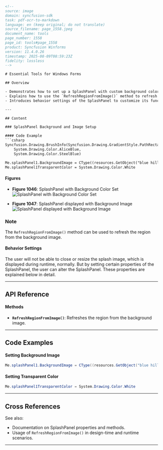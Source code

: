 ```html
<!-- 
source: image
domain: syncfusion-sdk
task: pdf-ocr-to-markdown
language: en (keep original; do not translate)
source_filename: page_1558.jpeg
document_name: tools
page_number: 1558
page_id: tools#page_1558
product: Syncfusion Winforms
version: 11.4.0.26
timestamp: 2025-08-09T08:59:23Z
fidelity: lossless
-->

# Essential Tools for Windows Forms

## Overview

- Demonstrates how to set up a SplashPanel with custom background color and images.
- Explains how to use the `RefreshRegionFromImage()` method to refresh the region from the background image.
- Introduces behavior settings of the SplashPanel to customize its functionality during runtime.

---

## Content

### SplashPanel Background and Image Setup

#### Code Example
```csharp
Syncfusion.Drawing.BrushInfo(Syncfusion.Drawing.GradientStyle.PathRectangle,
    System.Drawing.Color.AliceBlue,
    System.Drawing.Color.SteelBlue)

Me.splashPanel1.BackgroundImage = CType((resources.GetObject("blue hills")), System.Drawing.Image)
Me.splashPanel1TransparentColor = System.Drawing.Color.White
```

#### Figures
- **Figure 1046**: SplashPanel with Background Color Set
  ![SplashPanel with Background Color Set](image_with_background_color_set.png)

- **Figure 1047**: SplashPanel displayed with Background Image
  ![SplashPanel displayed with Background Image](image_with_background_image_set.png)

### Note
The `RefreshRegionFromImage()` method can be used to refresh the region from the background image.

#### Behavior Settings

The user will not be able to close or resize the splash image, which is displayed during runtime, normally. But by setting certain properties of the SplashPanel, the user can alter the SplashPanel. These properties are explained below in detail.

---

## API Reference

#### Methods
- **`RefreshRegionFromImage()`**: Refreshes the region from the background image.

---

## Code Examples

#### Setting Background Image
```csharp
Me.splashPanel1.BackgroundImage = CType((resources.GetObject("blue hills")), System.Drawing.Image)
```

#### Setting Transparent Color
```csharp
Me.splashPanel1TransparentColor = System.Drawing.Color.White
```

---

## Cross References

See also:
- Documentation on SplashPanel properties and methods.
- Usage of `RefreshRegionFromImage()` in design-time and runtime scenarios.

---

<!-- tags: [Syncfusion, WinForms, SplashPanel, BackgroundImage, TransparentColor, RefreshRegionFromImage] keywords: [SplashPanel, BackgroundColor, BackgroundImage, RefreshRegionFromImage, BehaviorSettings, runtime] -->
```